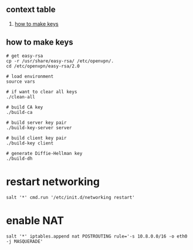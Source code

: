 ## context table
1. [how to make keys](#how-to-make-keys)

## how to make keys
```
# get easy-rsa
cp -r /usr/share/easy-rsa/ /etc/openvpn/.
cd /etc/openvpn/easy-rsa/2.0

# load environment
source vars

# if want to clear all keys
./clean-all

# build CA key
./build-ca

# build server key pair
./build-key-server server

# build client key pair
./build-key client

# generate Diffie-Hellman key
./build-dh
```

# restart networking
```
salt '*' cmd.run '/etc/init.d/networking restart'
```

# enable NAT
```
salt '*' iptables.append nat POSTROUTING rule='-s 10.8.0.0/16 -o eth0 -j MASQUERADE'
```
